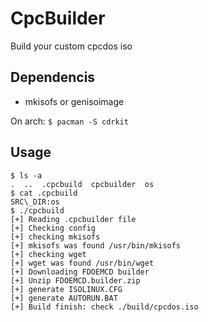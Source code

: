 # CpcBuilder

Build your custom cpcdos iso

## Dependencis

- mkisofs or genisoimage

On arch:
`$ pacman -S cdrkit`

## Usage

```
$ ls -a
.  ..  .cpcbuild  cpcbuilder  os
$ cat .cpcbuild
SRC\_DIR:os
$ ./cpcbuild
[+] Reading .cpcbuilder file
[+] Checking config
[+] checking mkisofs
[+] mkisofs was found /usr/bin/mkisofs
[+] checking wget
[+] wget was found /usr/bin/wget
[+] Downloading FDOEMCD builder
[+] Unzip FDOEMCD.builder.zip
[+] generate ISOLINUX.CFG
[+] generate AUTORUN.BAT
[+] Build finish: check ./build/cpcdos.iso
```
